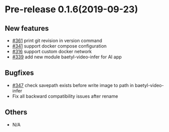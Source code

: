 


# Pre-release 0.1.6(2019-09-23)

## New features

- [#361](https://github.com/baidu/openedge/pull/361) print git revision in version command
- [#341](https://github.com/baidu/openedge/pull/341) support docker compose configuration
- [#316](https://github.com/baidu/openedge/pull/316) support custom docker network
- [#339](https://github.com/baidu/openedge/pull/339) add new module baetyl-video-infer for AI app


## Bugfixes

- [#347](https://github.com/baidu/openedge/pull/347) check savepath exists before write image to path in baetyl-video-infer
- Fix all backward compatibility issues after rename


## Others

- N/A